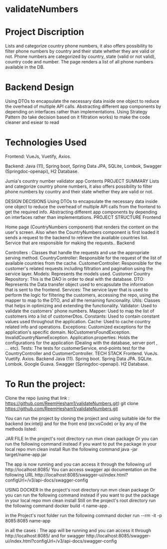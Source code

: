 # validateNumbers

# Project Discription
Lists and categorize country phone numbers, it also offers possibility to filter phone numbers by country and their state whether they are valid or not.
Phone numbers are categorized by country, state (valid or not valid), country code and number.
The page renders a list of all phone numbers available in the DB.

# Backend Design
Using DTOs to encapsulate the necessary data inside one object to reduce the overhead of multiple API calls.
Abstracting different app components by depending on interfaces rather than implementations.
Using Strategy Pattern (to take decision based on it filtration works) to make the code cleaner and esiear to read 

# Technologies Used

Frontend:
VueJs,
Vuetify,
Axios.

Backend:
Java (11),
Spring boot,
Spring Data JPA,
SQLite,
Lombok,
Swagger (Springdoc-openapi),
H2 Database.


Jumia's country number validator app
Contents
PROJECT SUMMARY
Lists and categorize country phone numbers, it also offers possibility to filter phone numbers by country and their state whether they are valid or not.

DESIGN DECISIONS
Using DTOs to encapsulate the necessary data inside one object to reduce the overhead of multiple API calls from the frontend to get the required info.
Abstracting different app components by depending on interfaces rather than implementations.
PROJECT STRUCTURE
Frontend

Home page (CountryNumbers component) that renders the content on the user's screen.
Also when the CountryNumbers component is first loaded it sends a request to the backend to retrieve the available countries list.
Service that are responsible for making the requests..
Backend

Controllers : Classes that handle the requests and use the appropriate serving method.
CountryController: Responsible for the request of the list of available countries from the cache.
CustomerController: Responsible for the customer's related requests including filtration and pagination using the service layer.
Models: Represents the models used.
Customer
Country
Repository: This is the DAO in order to deal with the database.
DTO: Represents the Data transfer object used to encapsulate the information that is sent to the frontend.
Services: The service layer that is used to perform the logic for filtering the customers, accessing the repo, using the mapper to map to the DTO, and all the remaining funcionality.
Utils: Classes that helps in optimizing and extending the functionality.
Validator: Used to validate the customers' phone numbers.
Mapper: Used to map the list of customers into a list of customerDtos.
Constants: Used to contain constant values used throughout the application.
Cache: Used to cache country related info and operations.
Exceptions: Customized exceptions for the application's specific domain.
NoCustomersFoundException.
InvalidCountryNameException.
Application.properties: Holds the configurations for the application (Dealing with the database, server port , ... etc).
Tests: The tests for customerService, end-points test for the CountryController and CustomerController.
TECH STACK
Frontend.
VueJs.
Vuetify.
Axios.
Backend
Java (11).
Spring boot.
Spring Data JPA.
SQLite.
Lombok.
Google Guava.
Swagger (Springdoc-openapi).
H2 Database.

# To Run the project:

Clone the repo (using that link : https://github.com/ReemHesham1/validateNumbers.git)
git clone https://github.com/ReemHesham1/validateNumbers.git

You can run the project by cloning the project and using suitable ide for the backend (ex:intelj) and for the front end (ex:vsCode)
or by any of the methods listed:

JAR FILE
In the project's root directory run
mvn clean package
Or you can run the following command instead if you want to put the package in your local repo
mvn clean install
Run the following command
java -jar target/name-app.jar

The app is now running and you can access it through the following url
http://localhost:8085/
You can access swagger api documentation on the following URL
http://localhost:8085/swagger-ui/index.html?configUrl=/v3/api-docs/swagger-config

USING DOCKER
In the project's root directory run
mvn clean package
Or you can run the following command instead if you want to put the package in your local repo
mvn clean install
Still on the project's root directory run the following command
docker build -t name-app .

in the Project's root folder run the following command
docker run --rm -it -p 8085:8085 name-app

in all the cases :
The app will be running and you can access it through
http://localhost:8085/
and for swagger 
http://localhost:8085/swagger-ui/index.html?configUrl=/v3/api-docs/swagger-config



